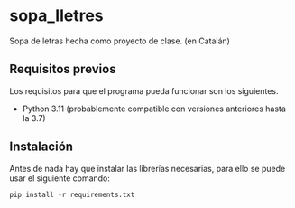 # sopa_lletres
Sopa de letras hecha como proyecto de clase. (en Catalán)

## Requisitos previos
Los requisitos para que el programa pueda funcionar son los siguientes.
- Python 3.11 (probablemente compatible con versiones anteriores hasta la 3.7)

## Instalación
Antes de nada hay que instalar las librerías necesarias, para ello se puede usar el siguiente comando:
```
pip install -r requirements.txt
```

